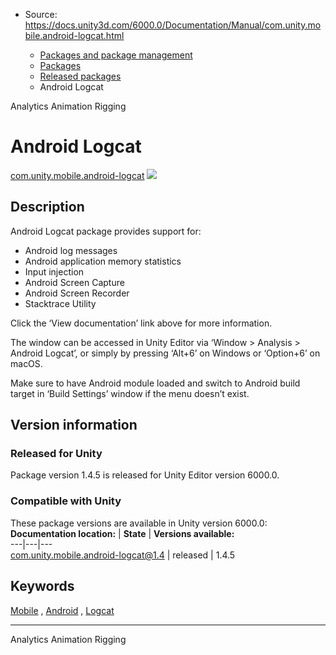 * Source: https://docs.unity3d.com/6000.0/Documentation/Manual/com.unity.mobile.android-logcat.html

  * [Packages and package management](https://docs.unity3d.com/6000.0/Documentation/Manual/PackagesList.html)
  * [Packages](https://docs.unity3d.com/6000.0/Documentation/Manual/Packages-all.html)
  * [Released packages](https://docs.unity3d.com/6000.0/Documentation/Manual/pack-safe.html)
  * Android Logcat 


[](https://docs.unity3d.com/6000.0/Documentation/Manual/com.unity.services.analytics.html)
Analytics 
[](https://docs.unity3d.com/6000.0/Documentation/Manual/com.unity.animation.rigging.html)
Animation Rigging 
# Android Logcat
[com.unity.mobile.android-logcat](https://docs.unity3d.com/Packages/com.unity.mobile.android-logcat@1.4/manual/index.html) ![](https://docs.unity3d.com/6000.0/Documentation/uploads/Main/iconRel.png)
## Description
Android Logcat package provides support for:  
- Android log messages  
- Android application memory statistics  
- Input injection  
- Android Screen Capture  
- Android Screen Recorder  
- Stacktrace Utility  
  
Click the ‘View documentation’ link above for more information.  
  
The window can be accessed in Unity Editor via ‘Window > Analysis > Android Logcat’, or simply by pressing ‘Alt+6’ on Windows or ‘Option+6’ on macOS.   
  
Make sure to have Android module loaded and switch to Android build target in ‘Build Settings’ window if the menu doesn’t exist. 
## Version information
### Released for Unity
Package version 1.4.5 is released for Unity Editor version 6000.0.
### Compatible with Unity
These package versions are available in Unity version 6000.0:
**Documentation location:** | **State** | **Versions available:**  
---|---|---  
[com.unity.mobile.android-logcat@1.4](https://docs.unity3d.com/Packages/com.unity.mobile.android-logcat@1.4/manual/index.html) | released | 1.4.5  
## Keywords
[Mobile](https://docs.unity3d.com/6000.0/Documentation/Manual/pack-keys.html#Mobile) , [Android](https://docs.unity3d.com/6000.0/Documentation/Manual/pack-keys.html#Android) , [Logcat](https://docs.unity3d.com/6000.0/Documentation/Manual/pack-keys.html#Logcat)
* * *
[](https://docs.unity3d.com/6000.0/Documentation/Manual/com.unity.services.analytics.html)
Analytics 
[](https://docs.unity3d.com/6000.0/Documentation/Manual/com.unity.animation.rigging.html)
Animation Rigging 
